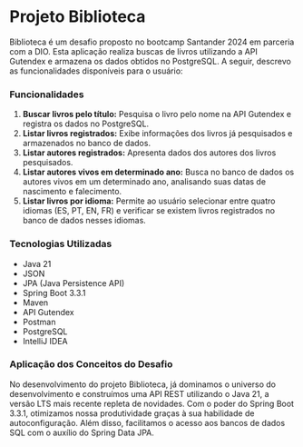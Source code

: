 # Projeto Biblioteca

Biblioteca é um desafio proposto no bootcamp Santander 2024 em parceria com a DIO. Esta aplicação realiza buscas de livros utilizando a API Gutendex e armazena os dados obtidos no PostgreSQL. A seguir, descrevo as funcionalidades disponíveis para o usuário:

### Funcionalidades

1. **Buscar livros pelo título:** Pesquisa o livro pelo nome na API Gutendex e registra os dados no PostgreSQL.
2. **Listar livros registrados:** Exibe informações dos livros já pesquisados e armazenados no banco de dados.
3. **Listar autores registrados:** Apresenta dados dos autores dos livros pesquisados.
4. **Listar autores vivos em determinado ano:** Busca no banco de dados os autores vivos em um determinado ano, analisando suas datas de nascimento e falecimento.
5. **Listar livros por idioma:** Permite ao usuário selecionar entre quatro idiomas (ES, PT, EN, FR) e verificar se existem livros registrados no banco de dados nesses idiomas.

### Tecnologias Utilizadas

- Java 21
- JSON
- JPA (Java Persistence API)
- Spring Boot 3.3.1
- Maven
- API Gutendex
- Postman
- PostgreSQL
- IntelliJ IDEA

### Aplicação dos Conceitos do Desafio

No desenvolvimento do projeto Biblioteca, já dominamos o universo do desenvolvimento e construímos uma API REST utilizando o Java 21, a versão LTS mais recente repleta de novidades. Com o poder do Spring Boot 3.3.1, otimizamos nossa produtividade graças à sua habilidade de autoconfiguração. Além disso, facilitamos o acesso aos bancos de dados SQL com o auxílio do Spring Data JPA. 
